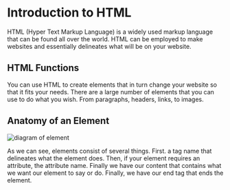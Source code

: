 # Introduction to HTML

HTML (Hyper Text Markup Language) is a widely used markup language that can be found all over the world. HTML can be employed to make websites and essentially delineates what will be on your website.

## HTML Functions

You can use HTML to create elements that in turn change your website so that it fits your needs. There are a large number of elements that you can use to do what you wish. From paragraphs, headers, links, to images.

## Anatomy of an Element

![diagram of element](https://th.bing.com/th/id/OIP.EKRYqsB0-3Dq88LXNFvxLQHaCb?pid=ImgDet&rs=1)

As we can see, elements consist of several things. First. a tag name that delineates what the element does. Then, if your element requires an attribute, the attribute name. Finally we have our content that contains what we want our element to say or do. Finally, we have our end tag that ends the element.
